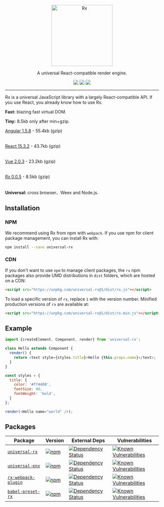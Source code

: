 <p align="center">
  <a href="https://alibaba.github.io/rx">
    <img alt="Rx" src="https://gw.alicdn.com/L1/461/1/40137b64ab73a123e78d8246cd81c8379358c999_400x400.jpg" width="200">
  </a>
</p>

<p align="center">
A universal React-compatible render engine.
</p>

<p align="center">
<img src="https://img.shields.io/npm/l/universal-rx.svg">
<img src="https://img.shields.io/npm/v/universal-rx.svg">
<img src="https://img.shields.io/npm/dm/universal-rx.svg">
</p>

---

Rx is a universal JavaScript library with a largely React-compatible API. If you use React, you already know how to use Rx.

**Fast:** blazing fast virtual DOM.

**Tiny:** 8.5kb only after min+gzip.

[Angular 1.5.8](https://unpkg.com/angular@1.5.8/angular.min.js) - 55.4kb (gzip)

<img src="https://cloud.githubusercontent.com/assets/677114/19777289/162cc37a-9caa-11e6-9377-d30b3b57abb1.png" height="5" width="100%">

[React 15.3.2](https://unpkg.com/react@15.3.2/dist/react.min.js) - 43.7kb (gzip)

<img src="https://cloud.githubusercontent.com/assets/677114/19777289/162cc37a-9caa-11e6-9377-d30b3b57abb1.png" height="5" width="78.88%">

[Vue 2.0.3](https://unpkg.com/vue@2.0.3/dist/vue.min.js) - 23.2kb (gzip)

<img src="https://cloud.githubusercontent.com/assets/677114/19777289/162cc37a-9caa-11e6-9377-d30b3b57abb1.png" height="5" width="41.87%">

[Rx 0.0.5](https://unpkg.com/universal-rx@0.0.5/dist/rx.min.js) - 8.5kb (gzip)

<img src="https://cloud.githubusercontent.com/assets/677114/19777289/162cc37a-9caa-11e6-9377-d30b3b57abb1.png" height="5" width="14.44%">

**Universal:** cross browser、Weex and Node.js.

## Installation

### NPM
We recommend using Rx from npm with `webpack`. If you use npm for client package management, you can install Rx with:
```sh
npm install --save universal-rx
```

### CDN

If you don't want to use `npm` to manage client packages, the `rx` npm packages also provide UMD distributions in `dist` folders, which are hosted on a CDN:
```html
<script src="https://unpkg.com/universal-rx@1/dist/rx.js"></script>
```

To load a specific version of `rx`, replace `1` with the version number.
Minified production versions of `rx` are available at:
```html
<script src="https://unpkg.com/universal-rx@1/dist/rx.min.js"></script>
```

## Example

```js
import {createElement, Component, render} from 'universal-rx';

class Hello extends Component {
  render() {
    return <text style={styles.title}>Hello {this.props.name}</text>;
  }
}

const styles = {
  title: {
    color: '#ff4400',
    fontSize: 48,
    fontWeight: 'bold',
  }
};

render(<Hello name="world" />);
```

## Packages

| Package | Version | External Deps | Vulnerabilities |
|--------|-------|------------|-----------|
| [`universal-rx`](/packages/universal-rx) | [![npm](https://img.shields.io/npm/v/universal-rx.svg)](https://www.npmjs.com/package/universal-rx) | [![Dependency Status](https://david-dm.org/alibaba/rx.svg?path=packages/universal-rx)](https://david-dm.org/alibaba/rx.svg?path=packages/universal-rx) | [![Known Vulnerabilities](https://snyk.io/test/npm/universal-rx/badge.svg)](https://snyk.io/test/npm/universal-rx) |
| [`universal-env`](/packages/universal-env) | [![npm](https://img.shields.io/npm/v/universal-env.svg)](https://www.npmjs.com/package/universal-env) | [![Dependency Status](https://david-dm.org/alibaba/rx.svg?path=packages/universal-env)](https://david-dm.org/alibaba/rx.svg?path=packages/universal-env) | [![Known Vulnerabilities](https://snyk.io/test/npm/universal-env/badge.svg)](https://snyk.io/test/npm/universal-env) |
| [`rx-webpack-plugin`](/packages/rx-webpack-plugin) | [![npm](https://img.shields.io/npm/v/rx-webpack-plugin.svg)](https://www.npmjs.com/package/rx-webpack-plugin) | [![Dependency Status](https://david-dm.org/alibaba/rx.svg?path=packages/rx-webpack-plugin)](https://david-dm.org/alibaba/rx.svg?path=packages/rx-webpack-plugin) | [![Known Vulnerabilities](https://snyk.io/test/npm/rx-webpack-plugin/badge.svg)](https://snyk.io/test/npm/rx-webpack-plugin) |
| [`babel-preset-rx`](/packages/babel-preset-rx) | [![npm](https://img.shields.io/npm/v/babel-preset-rx.svg)](https://www.npmjs.com/package/babel-preset-rx) | [![Dependency Status](https://david-dm.org/alibaba/rx.svg?path=packages/babel-preset-rx)](https://david-dm.org/alibaba/rx.svg?path=packages/babel-preset-rx) | [![Known Vulnerabilities](https://snyk.io/test/npm/babel-preset-rx/badge.svg)](https://snyk.io/test/npm/babel-preset-rx) |
